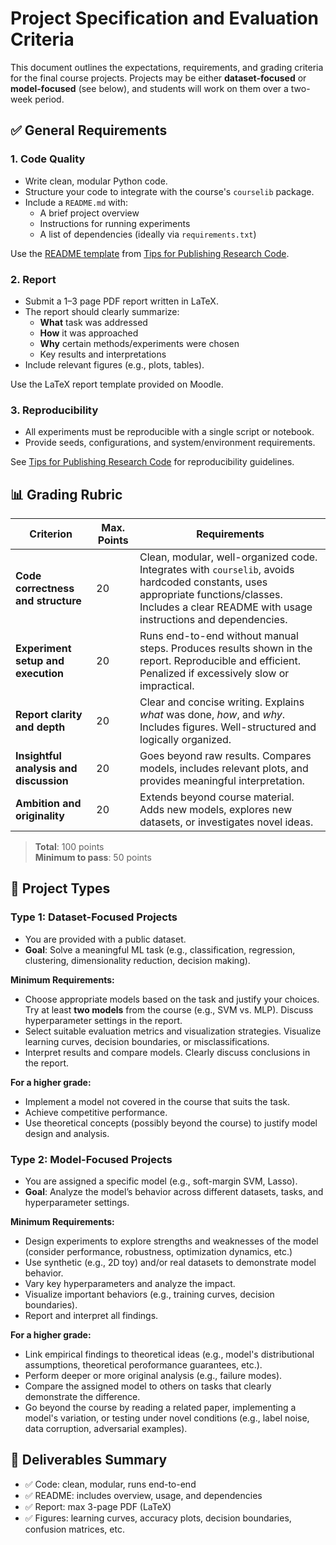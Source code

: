 # Project Specification and Evaluation Criteria

This document outlines the expectations, requirements, and grading criteria for the final course projects. Projects may be either **dataset-focused** or **model-focused** (see below), and students will work on them over a two-week period.

## ✅ General Requirements

### 1. Code Quality
- Write clean, modular Python code.
- Structure your code to integrate with the course's `courselib` package.
- Include a `README.md` with:
  - A brief project overview
  - Instructions for running experiments
  - A list of dependencies (ideally via `requirements.txt`)

Use the [README template](https://github.com/paperswithcode/releasing-research-code/blob/master/templates/README.md) from [Tips for Publishing Research Code](https://github.com/paperswithcode/releasing-research-code).

### 2. Report
- Submit a 1–3 page PDF report written in LaTeX.
- The report should clearly summarize:
  - **What** task was addressed
  - **How** it was approached
  - **Why** certain methods/experiments were chosen
  - Key results and interpretations
- Include relevant figures (e.g., plots, tables).

Use the LaTeX report template provided on Moodle.

### 3. Reproducibility
- All experiments must be reproducible with a single script or notebook.
- Provide seeds, configurations, and system/environment requirements.

See [Tips for Publishing Research Code](https://github.com/paperswithcode/releasing-research-code) for reproducibility guidelines.

## 📊 Grading Rubric

| **Criterion**                         | **Max. Points** | **Requirements** |
|--------------------------------------|-----------------|------------------|
| **Code correctness and structure**   | 20              | Clean, modular, well-organized code. Integrates with `courselib`, avoids hardcoded constants, uses appropriate functions/classes. Includes a clear README with usage instructions and dependencies. |
| **Experiment setup and execution**   | 20              | Runs end-to-end without manual steps. Produces results shown in the report. Reproducible and efficient. Penalized if excessively slow or impractical. |
| **Report clarity and depth**         | 20              | Clear and concise writing. Explains *what* was done, *how*, and *why*. Includes figures. Well-structured and logically organized. |
| **Insightful analysis and discussion** | 20            | Goes beyond raw results. Compares models, includes relevant plots, and provides meaningful interpretation. |
| **Ambition and originality**         | 20              | Extends beyond course material. Adds new models, explores new datasets, or investigates novel ideas. |

> **Total**: 100 points  
> **Minimum to pass**: 50 points

## 📁 Project Types

### Type 1: Dataset-Focused Projects
- You are provided with a public dataset.
- **Goal**: Solve a meaningful ML task (e.g., classification, regression, clustering, dimensionality reduction, decision making).

**Minimum Requirements:**
- Choose appropriate models based on the task and justify your choices. Try at least **two models** from the course (e.g., SVM vs. MLP). Discuss hyperparameter settings in the report.
- Select suitable evaluation metrics and visualization strategies. Visualize learning curves, decision boundaries, or misclassifications.
- Interpret results and compare models. Clearly discuss conclusions in the report.

**For a higher grade:**
- Implement a model not covered in the course that suits the task.
- Achieve competitive performance.
- Use theoretical concepts (possibly beyond the course) to justify model design and analysis.

### Type 2: Model-Focused Projects
- You are assigned a specific model (e.g., soft-margin SVM, Lasso).
- **Goal**: Analyze the model’s behavior across different datasets, tasks, and hyperparameter settings.

**Minimum Requirements:**
- Design experiments to explore strengths and weaknesses of the model (consider performance, robustness, optimization dynamics, etc.)
- Use synthetic (e.g., 2D toy) and/or real datasets to demonstrate model behavior.
- Vary key hyperparameters and analyze the impact.
- Visualize important behaviors (e.g., training curves, decision boundaries).
- Report and interpret all findings.

**For a higher grade:**
- Link empirical findings to theoretical ideas (e.g., model's distributional assumptions, theoretical peroformance guarantees, etc.).
- Perform deeper or more original analysis (e.g., failure modes).
- Compare the assigned model to others on tasks that clearly demonstrate the difference. 
- Go beyond the course by reading a related paper, implementing a model's variation, or testing under novel conditions (e.g., label noise, data corruption, adversarial examples).

## 📌 Deliverables Summary

- ✅ Code: clean, modular, runs end-to-end
- ✅ README: includes overview, usage, and dependencies
- ✅ Report: max 3-page PDF (LaTeX)
- ✅ Figures: learning curves, accuracy plots, decision boundaries, confusion matrices, etc.
